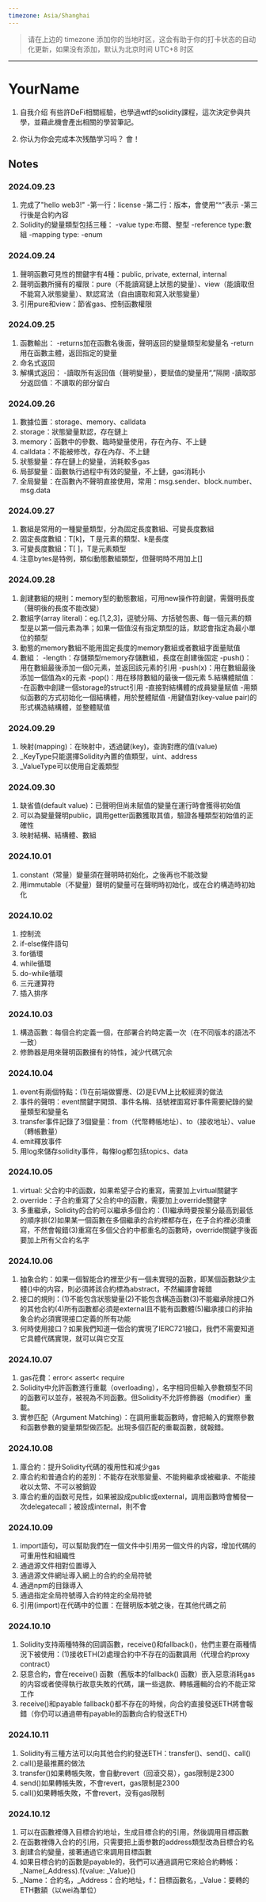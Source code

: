 ```yaml
---
timezone: Asia/Shanghai
---
```


> 请在上边的 timezone 添加你的当地时区，这会有助于你的打卡状态的自动化更新，如果没有添加，默认为北京时间 UTC+8 时区


---

# YourName

1. 自我介绍
有些許DeFi相關經驗，也學過wtf的solidity課程，這次決定參與共學，並藉此機會產出相關的學習筆記。

2. 你认为你会完成本次残酷学习吗？
   會！
   
## Notes

<!-- Content_START -->

### 2024.09.23
1. 完成了"hello web3!"
   -第一行：license
   -第二行：版本，會使用“^”表示
   -第三行後是合約內容
2. Solidity的變量類型包括三種：
   -value type:布爾、整型
   -reference type:數組
   -mapping type:
   -enum

### 2024.09.24
1. 聲明函數可見性的關鍵字有4種：public, private, external, internal
2. 聲明函數所擁有的權限：pure（不能讀寫鏈上狀態的變量）、view（能讀取但不能寫入狀態變量）、默認寫法（自由讀取和寫入狀態變量）
3. 引用pure和view：節省gas、控制函數權限


### 2024.09.25
1. 函數輸出：
   -returns加在函數名後面，聲明返回的變量類型和變量名
   -return用在函數主體，返回指定的變量
3. 命名式返回
4. 解構式返回：
   -讀取所有返回值（聲明變量），要賦值的變量用“,”隔開
   -讀取部分返回值：不讀取的部分留白

### 2024.09.26
1. 數據位置：storage、memory、calldata
2. storage：狀態變量默認，存在鏈上
3. memory：函數中的參數、臨時變量使用，存在內存、不上鏈
4. calldata：不能被修改，存在內存、不上鏈
5. 狀態變量：存在鏈上的變量，消耗較多gas
6. 局部變量：函數執行過程中有效的變量，不上鏈，gas消耗小
7. 全局變量：在函數內不聲明直接使用，常用：msg.sender、block.number、msg.data

### 2024.09.27

1. 數組是常用的一種變量類型，分為固定長度數組、可變長度數組
2. 固定長度數組：T[k]，Ｔ是元素的類型、k是長度
3. 可變長度數組：T[ ]，T是元素類型
4. 注意bytes是特例，類似動態數組類型，但聲明時不用加上[]

### 2024.09.28

1. 創建數組的規則：memory型的動態數組，可用new操作符創鍵，需聲明長度（聲明後的長度不能改變）
2. 數組字(array literal)：eg.[1,2,3]，逗號分隔、方括號包裹、每一個元素的類型是以第一個元素為準；如果一個值沒有指定類型的話，默認會指定為最小單位的類型
3. 動態的memory數組不能用固定長度的memory數組或者數組字面量賦值
4. 數組：
-length：存儲類型memory存儲數組，長度在創建後固定
-push()：用在數組最後添加一個0元素，並返回該元素的引用
-push(x)：用在數組最後添加一個值為x的元素
-pop()：用在移除數組的最後一個元素
5.結構體賦值：
-在函數中創建一個storage的struct引用
-直接對結構體的成員變量賦值
-用類似函數的方式初始化一個結構體，用於整體賦值
-用鍵值對(key-value pair)的形式構造結構體，並整體賦值

### 2024.09.29
1. 映射(mapping)：在映射中，透過鍵(key)，查詢對應的值(value)
2. _KeyType只能選擇Solidity內置的值類型，uint、address
3. _ValueType可以使用自定義類型

### 2024.09.30
1. 缺省值(default value)：已聲明但尚未賦值的變量在運行時會獲得初始值
2. 可以為變量聲明public，調用getter函數獲取其值，驗證各種類型初始值的正確性
3. 映射結構、結構體、數組


### 2024.10.01
1. constant（常量）變量須在聲明時初始化，之後再也不能改變
2. 用immutable（不變量）聲明的變量可在聲明時初始化，或在合約構造時初始化


### 2024.10.02
1. 控制流
2. if-else條件語句
3. for循環
4. while循環
5. do-while循環
6. 三元運算符
7. 插入排序

### 2024.10.03
1. 構造函數：每個合約定義一個，在部署合約時定義一次（在不同版本的語法不一致）
2. 修飾器是用來聲明函數擁有的特性，減少代碼冗余


### 2024.10.04
1. event有兩個特點：(1)在前端做響應、(2)是EVM上比較經濟的做法
2. 事件的聲明：event關鍵字開頭、事件名稱、括號裡面寫好事件需要紀錄的變量類型和變量名
3. transfer事件記錄了3個變量：from（代幣轉帳地址）、to（接收地址）、value（轉帳數量）
4. emit釋放事件
5. 用log來儲存solidity事件，每條log都包括topics、data

### 2024.10.05
1. virtual: 父合約中的函数，如果希望子合約重寫，需要加上virtual關鍵字
2. override：子合約重寫了父合約中的函數，需要加上override關鍵字
3. 多重繼承，Solidity的合約可以繼承多個合約：(1)繼承時要按輩分最高到最低的順序排(2)如果某一個函數在多個繼承的合約裡都存在，在子合約裡必須重寫，不然會報錯(3)重寫在多個父合約中都重名的函數時，override關鍵字後面要加上所有父合約名字

### 2024.10.06

1. 抽象合約：如果一個智能合約裡至少有一個未實現的函數，即某個函數缺少主體{}中的内容，則必須將該合約標為abstract，不然編譯會報錯
2. 接口的規則：(1)不能包含狀態變量(2)不能包含構造函數(3)不能繼承除接口外的其他合約(4)所有函數都必須是external且不能有函數體(5)繼承接口的非抽象合約必須實現接口定義的所有功能
3. 何時使用接口？如果我們知道一個合約實現了IERC721接口，我們不需要知道它具體代碼實現，就可以與它交互

### 2024.10.07
1. gas花費：error< assert< require
2. Solidity中允許函數進行重載（overloading），名字相同但輸入參數類型不同的函數可以並存，被視為不同函數。但Solidity不允許修飾器（modifier）重載。
3. 實参匹配（Argument Matching）：在調用重載函數時，會把輸入的實際參數和函數參數的變量類型做匹配。出現多個匹配的重載函數，就報錯。

### 2024.10.08
1. 庫合約：提升Solidity代碼的複用性和减少gas
2. 庫合約和普通合約的差別：不能存在狀態變量、不能夠繼承或被繼承、不能接收以太幣、不可以被銷毀
3. 庫合約重的函数可見性，如果被設成public或external，調用函數時會觸發一次delegatecall；被設成internal，則不會

### 2024.10.09
1. import語句，可以幫助我們在一個文件中引用另一個文件的内容，增加代碼的可重用性和組織性
2. 通過源文件相對位置導入
3. 通過源文件網址導入網上的合約的全局符號
4. 通過npm的目錄導入
5. 通過指定全局符號導入合約特定的全局符號
6. 引用(import)在代碼中的位置：在聲明版本號之後，在其他代碼之前


### 2024.10.10
1. Solidity支持兩種特殊的回調函數，receive()和fallback()，他們主要在兩種情況下被使用：(1)接收ETH(2)處理合約中不存在的函數調用（代理合約proxy contract）
2. 惡意合約，會在receive() 函數（舊版本的fallback() 函數）嵌入惡意消耗gas的内容或者使得執行故意失敗的代碼，讓一些退款、轉帳邏輯的合約不能正常工作
3. receive()和payable fallback()都不存在的時候，向合約直接發送ETH將會報錯（你仍可以通過帶有payable的函數向合約發送ETH）

### 2024.10.11
1. Solidity有三種方法可以向其他合约約發送ETH：transfer()、send()、call()
2. call()是最推薦的做法
3. transfer()如果轉帳失敗，會自動revert（回滾交易），gas限制是2300
4. send()如果轉帳失敗，不會revert，gas限制是2300
5. call()如果轉帳失敗，不會revert，没有gas限制


### 2024.10.12
1. 可以在函數裡傳入目標合約地址，生成目標合約的引用，然後調用目標函數
2. 在函數裡傳入合約的引用，只需要把上面参數的address類型改為目標合約名
3. 創建合約變量，接著通過它來調用目標函數
4. 如果目標合約的函數是payable的，我們可以通過調用它來給合約轉帳：_Name(_Address).f{value: _Value}()
5. _Name：合約名，_Address：合約地址，f：目標函數名，_Value：要轉的ETH數額（以wei為單位）

<!-- Content_END -->
